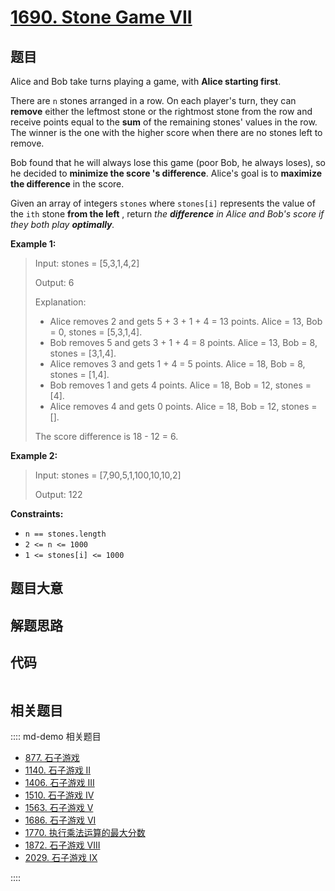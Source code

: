 # [1690. Stone Game VII](https://leetcode.com/problems/stone-game-vii/)

## 题目

Alice and Bob take turns playing a game, with **Alice starting first**.

There are `n` stones arranged in a row. On each player's turn, they can
**remove** either the leftmost stone or the rightmost stone from the row and
receive points equal to the **sum** of the remaining stones' values in the
row. The winner is the one with the higher score when there are no stones left
to remove.

Bob found that he will always lose this game (poor Bob, he always loses), so
he decided to **minimize the score 's difference**. Alice's goal is to
**maximize the difference** in the score.

Given an array of integers `stones` where `stones[i]` represents the value of
the `ith` stone **from the left** , return _the **difference** in Alice and
Bob's score if they both play **optimally**._



**Example 1:**

> Input: stones = [5,3,1,4,2]
> 
> Output: 6
> 
> Explanation: 
> - Alice removes 2 and gets 5 + 3 + 1 + 4 = 13 points. Alice = 13, Bob = 0, stones = [5,3,1,4].
> - Bob removes 5 and gets 3 + 1 + 4 = 8 points. Alice = 13, Bob = 8, stones = [3,1,4].
> - Alice removes 3 and gets 1 + 4 = 5 points. Alice = 18, Bob = 8, stones = [1,4].
> - Bob removes 1 and gets 4 points. Alice = 18, Bob = 12, stones = [4].
> - Alice removes 4 and gets 0 points. Alice = 18, Bob = 12, stones = [].
> 
> The score difference is 18 - 12 = 6.

**Example 2:**

> Input: stones = [7,90,5,1,100,10,10,2]
> 
> Output: 122



**Constraints:**

  * `n == stones.length`
  * `2 <= n <= 1000`
  * `1 <= stones[i] <= 1000`


## 题目大意

## 解题思路

## 代码

```javascript

```

## 相关题目

:::: md-demo 相关题目
- [877. 石子游戏](https://leetcode.com/problems/stone-game)
- [1140. 石子游戏 II](https://leetcode.com/problems/stone-game-ii)
- [1406. 石子游戏 III](https://leetcode.com/problems/stone-game-iii)
- [1510. 石子游戏 IV](https://leetcode.com/problems/stone-game-iv)
- [1563. 石子游戏 V](https://leetcode.com/problems/stone-game-v)
- [1686. 石子游戏 VI](https://leetcode.com/problems/stone-game-vi)
- [1770. 执行乘法运算的最大分数](https://leetcode.com/problems/maximum-score-from-performing-multiplication-operations)
- [1872. 石子游戏 VIII](https://leetcode.com/problems/stone-game-viii)
- [2029. 石子游戏 IX](https://leetcode.com/problems/stone-game-ix)

::::
